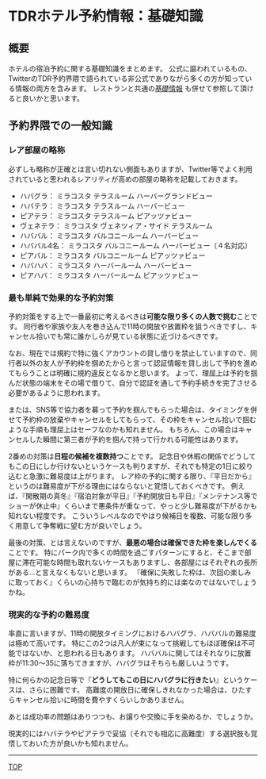 # TDRホテル予約情報：基礎知識

## 概要

ホテルの宿泊予約に関する基礎知識をまとめます。
公式に謳われているもの、TwitterのTDR予約界隈で語られている非公式でありながら多くの方が知っている情報の両方を含みます。
レストランと共通の[基礎情報](../common/basics.md) も併せて参照して頂けると良いかと思います。


## 予約界隈での一般知識

### レア部屋の略称

必ずしも略称が正確とは言い切れない側面もありますが、Twitter等でよく利用されていると思われるレアリティが高めの部屋の略称を記載しておきます。

* ハバグラ： ミラコスタ テラスルーム ハーバーグランドビュー
* ハバテラ： ミラコスタ テラスルーム ハーバービュー
* ピアテラ： ミラコスタ テラスルーム ピアッツァビュー
* ヴェネテラ： ミラコスタ ヴェネツィア・サイド テラスルーム
* ハババル： ミラコスタ バルコニールーム ハーバービュー
* ハババル4名： ミラコスタ バルコニールーム ハーバービュー（４名対応）
* ピアバル： ミラコスタ バルコニールーム ピアッツァビュー
* ハバハバ： ミラコスタ ハーバールーム ハーバービュー
* ピアハバ： ミラコスタ ハーバールーム ピアッツァビュー


### 最も単純で効果的な予約対策

予約対策をする上で一番最初に考えるべきは**可能な限り多くの人数で挑む**ことです。
同行者や家族や友人を巻き込んで11時の開放や放置枠を狙うべきですし、キャンセル拾いでも常に誰かしらが見ている状態に近づけるべきです。

なお、現在では規約で特に強くアカウントの貸し借りを禁止していますので、同行者以外の友人が予約枠を掴めたからと言って認証情報を貸し出して予約を進めてもらうことは明確に規約違反となるかと思います。
よって、理屈上は予約を掴んだ状態の端末をその場で借りて、自分で認証を通して予約手続きを完了させる必要があるように思われます。

または、SNS等で協力者を募って予約を掴んでもらった場合は、タイミングを併せて予約枠の放棄やキャンセルをしてもらって、その枠をキャンセル拾いで掴むような手順も理屈上はセーフなのかも知れません。
もちろん、この場合はキャンセルした瞬間に第三者が予約を掴んで持って行かれる可能性はあります。

2番めの対策は**日程の候補を複数持つ**ことです。
記念日や休暇の関係でどうしてもこの日にしか行けないというケースも判りますが、それでも特定の1日に絞り込むと急激に難易度は上がります。
レア枠の予約に関する限り、『平日だから』というのは難易度が下がる理由にはならないと覚悟しておくべきです。
例えば、『閑散期の真冬』『宿泊対象が平日』『予約開放日も平日』『メンテナンス等でショーが休止中』くらいまで悪条件が重なって、やっと少し難易度が下がるかも知れない程度です。
こういうレベルなのでやはり候補日を複数、可能な限り多く用意して争奪戦に望む方が良いでしょう。

最後の対策、とは言えないのですが、**最悪の場合は確保できた枠を楽しんでくる**ことです。
特にパーク内で多くの時間を過ごすパターンにすると、そこまで部屋に滞在可能な時間も取れないケースもありますし、各部屋にはそれぞれの長所がある…と言えなくもないと思います。
『確保に失敗した枠は、次回の楽しみに取っておく』くらいの心持ちで臨むのが気持ち的には楽なのではないでしょうかね。


### 現実的な予約の難易度

率直に言いますが、11時の開放タイミングにおけるハバグラ、ハババルの難易度は極めて高いです。
特にこの2つは凡人が束になって挑戦してもほぼ確保は不可能ではないか、と思われる日もあります。
ハババルに関してはそれなりに放置枠が11:30～35に落ちてきますが、ハバグラはそちらも厳しいようです。

特に何らかの記念日等で『**どうしてもこの日にハバグラに行きたい**』というケースは、さらに困難です。
高難度の開放日に確保しきれなかった場合は、ひたすらキャンセル拾いに時間を費やすくらいしかありません。

あとは成功率の問題はありつつも、お譲りや交換に手を染めるか、でしょうか。

現実的にはハバテラやピアテラで妥協（それでも相応に高難度）する選択肢も覚悟しておいた方が良いかも知れません。


----

[TOP](/)
